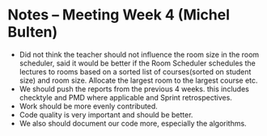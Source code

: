 # Notes – Meeting Week 4 (Michel Bulten)

- Did not think the teacher should not influence the room size in the room scheduler, said it would be better if the Room Scheduler schedules the lectures to rooms based on a sorted list of courses(sorted on student size) and room size. Allocate the largest room to the largest course etc.
- We should push the reports from the previous 4 weeks. this includes checktyle and PMD where applicable and Sprint retrospectives.
- Work should be more evenly contributed.
- Code quality is very important and should be better.
- We also should document our code more, especially the algorithms.